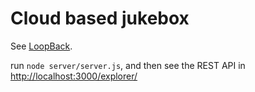 # Cloud based jukebox

See [LoopBack](http://loopback.io).

run ```node server/server.js```, 
and then see the REST API in [http://localhost:3000/explorer/](http://localhost:3000/explorer/)

